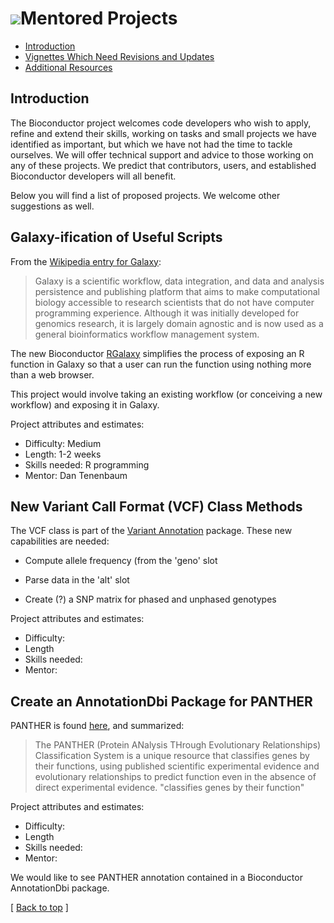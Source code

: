 ![](/images/icons/magnifier.gif)Mentored Projects
==================================================


* [Introduction](#introduction)
* [Vignettes Which Need Revisions and Updates](#vignettes)
* [Additional Resources](#resources)

<h2 id="introduction">Introduction</h2>

The Bioconductor project welcomes code developers who wish to apply, refine and extend their skills, working on
tasks and small projects we have identified as important, but which we have not had the time to tackle ourselves.   We will
offer technical support and advice to those working on any of these projects.   We predict that contributors, users, and established
Bioconductor developers will all benefit.


Below you will find a list of proposed projects.  We welcome other suggestions as well.

<h2 id="galaxy">Galaxy-ification of Useful Scripts</h2>
From the <a href="http://en.wikipedia.org/wiki/Galaxy_%28computational_biology%29">Wikipedia entry for Galaxy</a>:

<blockquote>
Galaxy is a scientific workflow, data integration, and data and
analysis persistence and publishing platform that aims to make
computational biology accessible to research scientists that do not
have computer programming experience. Although it was initially
developed for genomics research, it is largely domain agnostic and is
now used as a general bioinformatics workflow management system.
</blockquote>
The new Bioconductor <a href="packages/devel/bioc/html/RGalaxy.html">RGalaxy</a>
 simplifies the process of exposing an R function in Galaxy so that a user
can run the function using nothing more than a web browser.

This project would involve taking an existing workflow (or conceiving a new workflow)
and exposing it in Galaxy.

Project attributes and estimates:

* Difficulty: Medium
* Length: 1-2 weeks
* Skills needed: R programming
* Mentor: Dan Tenenbaum



<h2 id="vcf">New Variant Call Format (VCF) Class Methods</h2>

The VCF class is part of the <a href=http://www.bioconductor.org/packages/2.10/bioc/html/VariantAnnotation.html>Variant Annotation</a> package. 
These new capabilities are needed:

* Compute allele frequency (from the 'geno' slot

* Parse data in the 'alt' slot 

* Create (?) a SNP matrix for phased and unphased genotypes

Project attributes and estimates:

* Difficulty:
* Length
* Skills needed:  
* Mentor:



<h2 id='panther'> Create an AnnotationDbi Package for PANTHER</h2>

PANTHER is found <a href=http://www.pantherdb.org/>here</a>, and summarized:
<blockquote>

The PANTHER (Protein ANalysis THrough Evolutionary Relationships)
Classification System is a unique resource that classifies genes by
their functions, using published scientific experimental evidence and
evolutionary relationships to predict function even in the absence of
direct experimental evidence.  "classifies genes by their function"
</blockquote>

Project attributes and estimates:

* Difficulty:
* Length
* Skills needed:  
* Mentor:

We would like to see PANTHER annotation contained in a Bioconductor AnnotationDbi
package.


<p class="back_to_top">[ <a href="#top">Back to top</a> ]</p>
